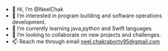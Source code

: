 - 👋 Hi, I’m @NeelChak
- 👀 I’m interested in program building and software operations development.
- 🌱 I’m currently learning java,python and Swift languages
- 💞️ I’m looking to collaborate on new projects and challenges.
- 📫 Reach me through email neel.chakraborty95@gmail.com

<!---
NeelChak/NeelChak is a ✨ special ✨ repository because its `README.md` (this file) appears on your GitHub profile.
You can click the Preview link to take a look at your changes.
--->
